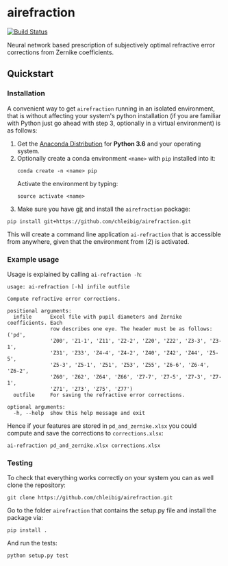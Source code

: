 # airefraction

[![Build Status](https://travis-ci.com/chleibig/airefraction.svg?token=7TuEVgHqEpKEWMpU7yJL&branch=master)](https://travis-ci.com/chleibig/airefraction)

Neural network based prescription of subjectively optimal refractive error corrections from Zernike coefficients.

## Quickstart

### Installation

A convenient way to get `airefraction` running in an isolated environment, that is without affecting your system's python installation (if you are familiar with Python just go ahead with step 3, optionally in a virtual environment) is as follows:
1. Get the [Anaconda Distribution](https://www.continuum.io/downloads) for **Python 3.6** and your operating system.
2. Optionally create a conda environment `<name>` with `pip` installed into it:
    ```
    conda create -n <name> pip
    ```
    Activate the environment by typing:
    ```
    source activate <name>
    ```
3. Make sure you have [git](https://git-scm.com/downloads) and install the `airefraction` package:
  ```
  pip install git+https://github.com/chleibig/airefraction.git
  ```
This will create a command line application `ai-refraction` that is accessible from anywhere, given that the environment from (2) is activated.

### Example usage

Usage is explained by calling `ai-refraction -h`:
```
usage: ai-refraction [-h] infile outfile

Compute refractive error corrections.

positional arguments:
  infile      Excel file with pupil diameters and Zernike coefficients. Each
              row describes one eye. The header must be as follows: ('pd',
              'Z00', 'Z1-1', 'Z11', 'Z2-2', 'Z20', 'Z22', 'Z3-3', 'Z3-1',
              'Z31', 'Z33', 'Z4-4', 'Z4-2', 'Z40', 'Z42', 'Z44', 'Z5-5',
              'Z5-3', 'Z5-1', 'Z51', 'Z53', 'Z55', 'Z6-6', 'Z6-4', 'Z6-2',
              'Z60', 'Z62', 'Z64', 'Z66', 'Z7-7', 'Z7-5', 'Z7-3', 'Z7-1',
              'Z71', 'Z73', 'Z75', 'Z77')
  outfile     For saving the refractive error corrections.

optional arguments:
  -h, --help  show this help message and exit
```

Hence if your features are stored in `pd_and_zernike.xlsx` you could compute and save the corrections to `corrections.xlsx`:

```
ai-refraction pd_and_zernike.xlsx corrections.xlsx
```

### Testing

To check that everything works correctly on your system you can as well clone the repository:
```
git clone https://github.com/chleibig/airefraction.git
```
Go to the folder `airefraction` that contains the setup.py file and install the package via: 
```
pip install .
```
And run the tests:
```
python setup.py test
```
